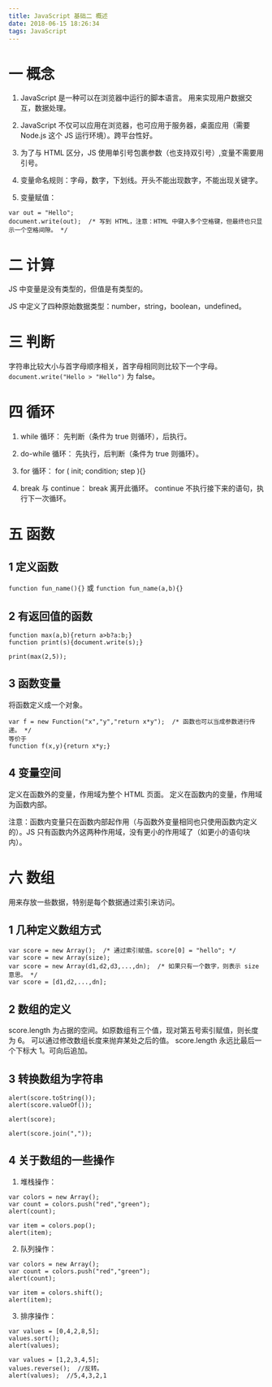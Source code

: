 ```yaml
---
title: JavaScript 基础二 概述
date: 2018-06-15 18:26:34
tags: JavaScript
---
```

# 一 概念
1. JavaScript 是一种可以在浏览器中运行的脚本语言。
用来实现用户数据交互，数据处理。

2. JavaScript 不仅可以应用在浏览器，也可应用于服务器，桌面应用（需要 Node.js 这个 JS 运行环境）。跨平台性好。

3. 为了与 HTML 区分，JS 使用单引号包裹参数（也支持双引号）,变量不需要用引号。

4. 变量命名规则：字母，数字，下划线。开头不能出现数字，不能出现关键字。

5. 变量赋值：
```
var out = "Hello";
document.write(out);  /* 写到 HTML，注意：HTML 中键入多个空格键，但最终也只显示一个空格间隙。 */
```

# 二 计算
JS 中变量是没有类型的，但值是有类型的。

JS 中定义了四种原始数据类型：number，string，boolean，undefined。

# 三 判断
字符串比较大小与首字母顺序相关，首字母相同则比较下一个字母。
`document.write("Hello > "Hello")` 为 false。

# 四 循环
1. while 循环：
先判断（条件为 true 则循环），后执行。

2. do-while 循环：
先执行，后判断（条件为 true 则循环）。

3. for 循环：
for ( init; condition; step ){}

4. break 与 continue：
break 离开此循环。
continue 不执行接下来的语句，执行下一次循环。

# 五 函数
## 1 定义函数
`function fun_name(){}` 或 `function fun_name(a,b){}`

## 2 有返回值的函数
```
function max(a,b){return a>b?a:b;}
function print(s){document.write(s);}

print(max(2,5));
```

## 3 函数变量
将函数定义成一个对象。
```
var f = new Function("x","y","return x*y");  /* 函数也可以当成参数进行传递。 */
等价于
function f(x,y){return x*y;}
```

## 4 变量空间
定义在函数外的变量，作用域为整个 HTML 页面。
定义在函数内的变量，作用域为函数内部。

注意：函数内变量只在函数内部起作用（与函数外变量相同也只使用函数内定义的）。JS 只有函数内外这两种作用域，没有更小的作用域了（如更小的语句块内）。

# 六 数组
用来存放一些数据，特别是每个数据通过索引来访问。

## 1 几种定义数组方式
```
var score = new Array();  /* 通过索引赋值。score[0] = "hello"; */
var score = new Array(size);
var score = new Array(d1,d2,d3,...,dn);  /* 如果只有一个数字，则表示 size 意思。 */
var score = [d1,d2,...,dn];
```

## 2 数组的定义
score.length 为占据的空间。如原数组有三个值，现对第五号索引赋值，则长度为 6。
可以通过修改数组长度来抛弃某处之后的值。
score.length 永远比最后一个下标大 1。可向后追加。

## 3 转换数组为字符串
```
alert(score.toString());
alert(score.valueOf());

alert(score);

alert(score.join(","));
```

## 4 关于数组的一些操作
1. 堆栈操作：
```
var colors = new Array();
var count = colors.push("red","green");
alert(count);

var item = colors.pop();
alert(item);
```

2. 队列操作：
```
var colors = new Array();
var count = colors.push("red","green");
alert(count);

var item = colors.shift();
alert(item);
```

3. 排序操作：
```
var values = [0,4,2,8,5];
values.sort();
alert(values);

var values = [1,2,3,4,5];
values.reverse();  //反转。
alert(values);  //5,4,3,2,1
```
